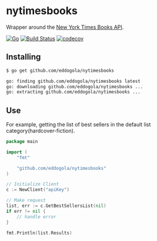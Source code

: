 # nytimesbooks

Wrapper around the [New York Times Books API](https://developer.nytimes.com/docs/books-product/1/overview).

[![Go](https://github.com/eddogola/nytimesbooks/actions/workflows/go.yml/badge.svg)](https://github.com/eddogola/nytimesbooks/actions/workflows/go.yml)
[![Build Status](https://travis-ci.com/eddogola/nytimesbooks.svg?branch=main)](https://travis-ci.com/eddogola/nytimesbooks)
[![codecov](https://codecov.io/gh/eddogola/nytimesbooks/branch/master/graph/badge.svg?token=dvbOf98a2V)](https://codecov.io/gh/eddogola/nytimesbooks)

## Installing

```bash
$ go get github.com/eddogola/nytimesbooks

go: finding github.com/eddogola/nytimesbooks latest
go: downloading github.com/eddogola/nytimesbooks ...
go: extracting github.com/eddogola/nytimesbooks ...
```

## Use

For example, getting the list of best sellers in the default list category(hardcover-fiction).

```go
package main

import (
    "fmt"

    "github.com/eddogola/nytimesbooks"
)

// Initialize Client
c := NewClient("apiKey")

// Make request
list, err := c.GetBestSellersList(nil)
if err != nil {
    // handle error
}

fmt.Println(list.Results)
```
